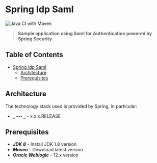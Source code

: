 # Spring Idp Saml

![Java CI with Maven](https://github.com/gcalsolaro/spring-idp-saml/workflows/Java%20CI%20with%20Maven/badge.svg)
> **Sample application using Saml for Authentication powered by Spring Security**


## Table of Contents

   * [Spring Idp Saml](#spring-idp-saml)
      * [Architecture](#architecture)
      * [Prerequisites](#prerequisites)
      

## Architecture

The technology stack used is provided by Spring, in particular:

* **_ --- _** - x.x.x.RELEASE

## Prerequisites
* **_JDK 8_** - Install JDK 1.8 version
* **_Maven_** - Download latest version
* **_Oracle Weblogic_** - 12.x version

